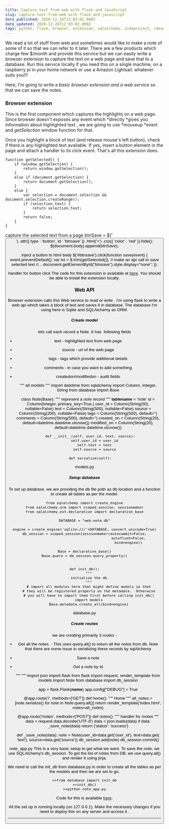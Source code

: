 ```yaml
---
title: Capture text from web with flask and JavaScript
slug: capture-text-from-web-with-flask-and-javascript
date_published: 2020-12-26T12:03:02.000Z
date_updated: 2020-12-26T12:03:02.000Z
tags: python, flask, browser, extension, sqlalchemy, sideproject, ideas
---
```


We read a lot of stuff from web and sometimes would like to make a note of some of it so that we can refer to it later. There are a few products which charge few $/month and provide this service but we can easily write a browser extension to capture the text on a web page and save that to a database. Run this service locally if you need this on a single machine, on a raspberry pi in your home network or use a Amazon Lightsail. whatever suits you!!!

Here, I'm going to write a *basic browser extension and a web service* so that we can save the notes.

### Browser extension

This is the first component which captures the highlights on a web page. Since browser doesn't exposes any event which *directly *gives you information about highlighted text , we are going to use *mouseup *event and *getSelection* window function for that.

Once you highlight a block of text (and release mouse's left button), check if there is any highlighted text available. If yes, insert a button element in the page and attach a handler to its click event. That's all this extension does.

    function getSelected() {
        if (window.getSelection) {
            return window.getSelection();
        }
        else if (document.getSelection) {
            return document.getSelection();
        }
        else {
            var selection = document.selection && document.selection.createRange();
            if (selection.text) {
                return selection.text;
            }
            return false;
        }
    }

capture the selected text from a page
    btnSave = $('<button>')
                .attr({
                    type : 'button',
                    id : 'btnsave'
                })
                .html('+')
                .css({
                    'color' : 'red'
                }).hide();
                $(document.body).append(btnSave);

inject a button to html body
    $('#btnsave').click(function  save(event) {
                    event.preventDefault();
                    var txt = $.trim(getSelected());
                    // make an api call to save selected text
        		//...
                    document.getElementById("btnsave").style.display="none";
                });

handler for button click
The code for this extension is available at [here](https://github.com/kapilgarg/web-note/tree/master/extension/src). You should be able to install the extension locally.

### Web API

Browser extension calls this Web service to read or write . I'm using flask to write a web api which takes a block of text and saves it in database. The database I'm using here is Sqlite and SQLAlchemy as ORM.

##### Create model 

lets call each record a Note. It has  following fields

- text - highlighted text from web page 
- source - url of the web page 
- tags - tags which provide additional details
- comments - in case you want to add something
- createdon/modifiedon - audit fields

    """
    all models 
    """
    import datetime
    from sqlalchemy import Column, Integer, String
    from database import Base
    
    
    
    class Note(Base):
        """
        represent a note record
        """
        __tablename__ = 'note'
        id = Column(Integer, primary_key=True,)
        user_id = Column(String(50), nullable=False)
        text = Column(String(500), nullable=False)
        source = Column(String(200), nullable=False)
        tags = Column(String(500), default='')
        comments = Column(String(500), default='')
        created_on = Column(String(20), default=datetime.datetime.utcnow())
        modified_on = Column(String(20), default=datetime.datetime.utcnow())
    
        def __init__(self, user_id, text, source):
            self.user_id = user_id
            self.text = text
            self.source = source
    
        def serialize(self):

models.py
##### Setup database

To set up database, we are providing the db file path as db location and a function to create all tables as per the model.

    from sqlalchemy import create_engine
    from sqlalchemy.orm import scoped_session, sessionmaker
    from sqlalchemy.ext.declarative import declarative_base
    
    DATABASE = "web-note.db"
    
    engine = create_engine('sqlite:///'+DATABASE, convert_unicode=True)
    db_session = scoped_session(sessionmaker(autocommit=False,
                                             autoflush=False,
                                             bind=engine))
    
    Base = declarative_base()
    Base.query = db_session.query_property()
    
    
    def init_db():
        """
        initialize the db
        """
        # import all modules here that might define models so that
        # they will be registered properly on the metadata.  Otherwise
        # you will have to import them first before calling init_db()
        import models
        Base.metadata.create_all(bind=engine)

database.py
##### Create routes

we are creating primarily 3 routes - 

- Get all the notes  - This uses query.all() to return all the notes from db. Note that there are some issue in serializing these records by sqlAlchemy
- Save a note
- Get a note by Id 

    """
    """
    import json
    import flask
    from flask import request, render_template
    from models import Note
    from database import db_session
    
    
    app = flask.Flask(__name__)
    app.config["DEBUG"] = True
    
    
    @app.route('/', methods=['GET'])
    def home():
        """
        Home
        """
        all_notes = [note.serialize() for note in  Note.query.all()]
        return render_template('index.html', notes=all_notes) 
    
    
    @app.route('/notes', methods=['POST'])
    def notes():
        """
        handler for /notes
        """
        data = request.data.decode('UTF-8')
        data = json.loads(data)
        if data:
            _save_note(data)
        return {'status': 'success'}               
    
    def _save_note(data):
        note = Note(user_id=data.get('user_id'), text=data.get(
                    'text'), source=data.get('source'))
        db_session.add(note)
        db_session.commit()

note_app.py
This is a very basic setup to get what we want. To save the note, we use SQLAlchemy's db_session. To get the list of notes from DB, we use query.all() and render it using jinja.

We need to call the *init_db* from database.py in order to create all the tables as per the models and then we are set to go.

    >>from database import init_db
    >>init_db()
    >>python note_app.py

Code for this is available [here](https://github.com/kapilgarg/web-note/tree/master/web_api/src). 

All the set up is running locally (on 127.0.0.1). Make the necessary changes if you need to deploy this on any server and access it .

---

